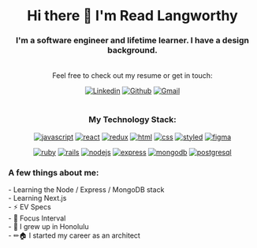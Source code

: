 <!-- You are looking at the raw unrendered Markdown... Hi there. -->

<br/>
<h1 align="center"> Hi there 👋 I'm Read Langworthy </h1>


<div align="center">
<h3>I'm a software engineer and lifetime learner. I have a design background. </h3>
<br/>
Feel free to check out my resume or get in touch:

[![Linkedin](https://img.shields.io/badge/-LinkedIn-blue?style=flat&logo=Linkedin&logoColor=white)](https://www.linkedin.com/in/read-langworthy/)
[![Github](https://img.shields.io/badge/-Github-000?style=flat&logo=Github&logoColor=white)](https://github.com/readlang)
[![Gmail](https://img.shields.io/badge/-Gmail-c14438?style=flat&logo=Gmail&logoColor=white)](mailto:rlangworthy@gmail.com)
<br/><br/>

<h3>My Technology Stack:</h3>

[![javascript](https://img.shields.io/badge/javascript%20-%23323330.svg?&style=for-the-badge&logo=javascript&logoColor=%23F7DF1E)][linkedIn]
[![react](https://img.shields.io/badge/react%20-%2320232a.svg?&style=for-the-badge&logo=react&logoColor=%2361DAFB)][linkedIn]
[![redux](https://img.shields.io/badge/redux%20-%23593d88.svg?&style=for-the-badge&logo=redux&logoColor=white)][linkedIn]
[![html](https://img.shields.io/badge/html5%20-%23E34F26.svg?&style=for-the-badge&logo=html5&logoColor=white)][linkedIn]
[![css](https://img.shields.io/badge/css3%20-%231572B6.svg?&style=for-the-badge&logo=css3&logoColor=white)][linkedIn]
[![styled](https://img.shields.io/badge/styled--components-DB7093?style=for-the-badge&logo=styled-components&logoColor=white)][linkedIn]
[![figma](https://img.shields.io/badge/Figma-F24E1E?style=for-the-badge&logo=figma&logoColor=white)][linkedIn]

[![ruby](https://img.shields.io/badge/ruby-%23CC342D.svg?&style=for-the-badge&logo=ruby&logoColor=white)][linkedIn]
[![rails](https://img.shields.io/badge/rails%20-%23CC0000.svg?&style=for-the-badge&logo=ruby-on-rails&logoColor=white)][linkedIn]
[![nodejs](https://img.shields.io/badge/Node.js-43853D?style=for-the-badge&logo=node.js&logoColor=white)][linkedIn]
[![express](https://img.shields.io/badge/Express.js-404D59?style=for-the-badge)][linkedIn]
[![mongodb](https://img.shields.io/badge/MongoDB-4EA94B?style=for-the-badge&logo=mongodb&logoColor=white)][linkedIn]
[![postgresql](https://img.shields.io/badge/PostgreSQL-316192?style=for-the-badge&logo=postgresql&logoColor=white)][linkedIn]

</div>
<h3>A few things about me:</h3>
- Learning the Node / Express / MongoDB stack <br/>
- Learning Next.js <br/>
- ⚡ EV Specs <br/>
- 💬 Focus Interval <br/>
- 🌴 I grew up in Honolulu <br/>
- ✏🏠 I started my career as an architect


[linkedIn]:https://www.linkedin.com/in/read-langworthy/